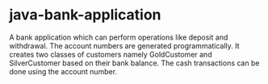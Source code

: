 # java-bank-application

A bank application which can perform operations like deposit and withdrawal.
The account numbers are generated programmatically.
It creates two classes of customers namely GoldCustomer and SilverCustomer based on their bank balance.
The cash transactions can be done using the account number.
